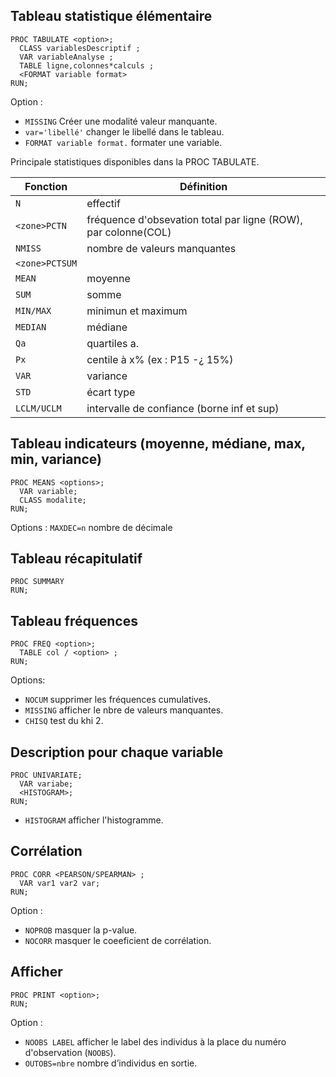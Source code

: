 ## Tableau statistique élémentaire

```
PROC TABULATE <option>;
  CLASS variablesDescriptif ;
  VAR variableAnalyse ;
  TABLE ligne,colonnes*calculs ;
  <FORMAT variable format>
RUN;
```

Option :
* `MISSING` Créer une modalité valeur manquante.
* `var='libellé'` changer le libellé dans le tableau.
* `FORMAT variable format.` formater une variable.

Principale statistiques disponibles dans la PROC TABULATE.

| Fonction | Définition |
|---|---|
| `N` | effectif |
| `<zone>PCTN` | fréquence d'obsevation total par ligne (ROW), par colonne(COL) |
| `NMISS` | nombre de valeurs manquantes |
| `<zone>PCTSUM`| 
| `MEAN` | moyenne |
| `SUM` | somme |
| `MIN/MAX` | minimun et maximum |
| `MEDIAN` | médiane |
| `Qa` | quartiles a. |
| `Px` | centile à x% (ex : P15 -¿ 15%) |
| `VAR` | variance |
| `STD` | écart type |
| `LCLM/UCLM` | intervalle de confiance (borne inf et sup) |

## Tableau indicateurs (moyenne, médiane, max, min, variance)

```
PROC MEANS <options>;
  VAR variable;
  CLASS modalite;
RUN;
```

Options :
`MAXDEC=n` nombre de décimale

## Tableau récapitulatif

```
PROC SUMMARY
RUN;
```

## Tableau fréquences

```
PROC FREQ <option>;
  TABLE col / <option> ;
RUN;
```

Options:
* `NOCUM` supprimer les fréquences cumulatives.
* `MISSING` afficher le nbre de valeurs manquantes.
* `CHISQ` test du khi 2.

## Description pour chaque variable

```
PROC UNIVARIATE;
  VAR variabe;
  <HISTOGRAM>;
RUN;
```
* `HISTOGRAM` afficher l'histogramme.

## Corrélation

```
PROC CORR <PEARSON/SPEARMAN> ;
  VAR var1 var2 var;
RUN;
```
Option :

* `NOPROB` masquer la p-value.
* `NOCORR` masquer le coeeficient de corrélation.

## Afficher

```
PROC PRINT <option>;
RUN;
```

Option :
* `NOOBS LABEL` afficher le label des individus à la place du numéro d'observation (`NOOBS`).
* `OUTOBS=nbre` nombre d’individus en sortie.
